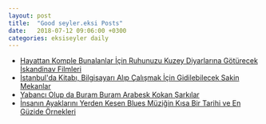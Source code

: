 ```yaml
---
layout: post
title:  "Good seyler.eksi Posts"
date:   2018-07-12 09:06:00 +0300
categories: eksiseyler daily
---
```


* [Hayattan Komple Bunalanlar İçin Ruhunuzu Kuzey Diyarlarına Götürecek İskandinav Filmleri](https://seyler.eksisozluk.com/istanbulda-kitabi-bilgisayari-alip-calismak-icin-gidilebilecek-sakin-mekanlar)
* [İstanbul'da Kitabı, Bilgisayarı Alıp Çalışmak İçin Gidilebilecek Sakin Mekanlar](https://seyler.eksisozluk.com/istanbulda-kitabi-bilgisayari-alip-calismak-icin-gidilebilecek-sakin-mekanlar)
* [Yabancı Olup da Buram Buram Arabesk Kokan Şarkılar](https://seyler.eksisozluk.com/yabanci-olup-da-buram-buram-arabesk-kokan-sarkilar)
* [İnsanın Ayaklarını Yerden Kesen Blues Müziğin Kısa Bir Tarihi ve En Güzide Örnekleri](https://seyler.eksisozluk.com/insanin-ayaklarini-yerden-kesen-blues-muzigin-kisa-bir-tarihi-ve-en-guzide-ornekleri)
